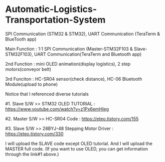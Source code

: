 # Automatic-Logistics-Transportation-System
SPI Communication (STM32 &amp; STM32), UART Communication (TeraTerm & BlueTooth app)

Main Function : 1:1 SPI Communication (Master-STM32F103 & Slave-STM32F103), UART Communication(TeraTerm and Bluetooth app)

2nd Function : mini OLED animation(display logistics), 2 step motors(conveyor belt)

3rd Funciton : HC-SR04 sensor(check distance), HC-06 Bluetooth Module(upload to phone)

Notice that I referenced diverse tutorials

#1. Slave S/W >> STM32 OLED TUTORIAL : https://www.youtube.com/watch?v=z1Px6emHIeg

#2. Master S/W >> HC-SR04 Code : https://eteo.tistory.com/155

#3. Slave S/W >> 28BYJ-48 Stepping Motor Driver : https://eteo.tistory.com/330

I will upload the SLAVE code except OLED tutorial. And I will upload the MASTER full code.
(If you want to use OLED, you can get information through the link#1 above.)
 

